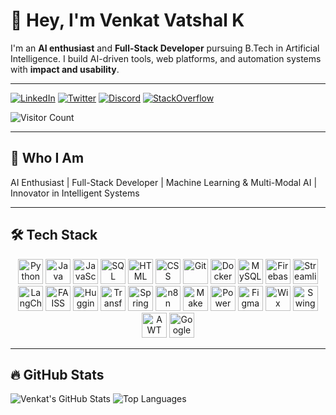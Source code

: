 # 👋 Hey, I'm Venkat Vatshal K

I'm an **AI enthusiast** and **Full-Stack Developer** pursuing B.Tech in Artificial Intelligence. I build AI-driven tools, web platforms, and automation systems with **impact and usability**.

---


[![LinkedIn](https://img.shields.io/badge/LinkedIn-0077B5?style=for-the-badge&logo=linkedin&logoColor=white)](https://linkedin.com/in/venkat-vatshal-9129b1212)
[![Twitter](https://img.shields.io/badge/Twitter-1DA1F2?style=for-the-badge&logo=twitter&logoColor=white)](https://twitter.com/Vatshal_Venkat)
[![Discord](https://img.shields.io/badge/Discord-7289DA?style=for-the-badge&logo=discord&logoColor=white)](https://discord.com/users/yourid)
[![StackOverflow](https://img.shields.io/badge/StackOverflow-FE7A16?style=for-the-badge&logo=stackoverflow&logoColor=white)](https://stackoverflow.com/users/yourid)

![Visitor Count](https://profile-counter.glitch.me/Vatshal-Venkat/count.svg)

---

## 🌟 Who I Am

AI Enthusiast |  Full-Stack Developer |  Machine Learning & Multi-Modal AI |  Innovator in Intelligent Systems

---

## 🛠️ Tech Stack

<p align="center">
  <!-- Core Languages -->
  <img src="https://img.shields.io/badge/Python-3776AB?style=for-the-badge&logo=python&logoColor=white" height="40" alt="Python"/>
  <img src="https://img.shields.io/badge/Java-ED8B00?style=for-the-badge&logo=java&logoColor=white" height="40" alt="Java"/>
  <img src="https://img.shields.io/badge/JavaScript-F7DF1E?style=for-the-badge&logo=javascript&logoColor=black" height="40" alt="JavaScript"/>
  <img src="https://img.shields.io/badge/SQL-336791?style=for-the-badge&logo=postgresql&logoColor=white" height="40" alt="SQL"/>
  <img src="https://img.shields.io/badge/HTML-E34F26?style=for-the-badge&logo=html5&logoColor=white" height="40" alt="HTML"/>
  <img src="https://img.shields.io/badge/CSS-1572B6?style=for-the-badge&logo=css3&logoColor=white" height="40" alt="CSS"/>

  
  <img src="https://img.shields.io/badge/Git-F05032?style=for-the-badge&logo=git&logoColor=white" height="40" alt="Git"/>
  <img src="https://img.shields.io/badge/Docker-2496ED?style=for-the-badge&logo=docker&logoColor=white" height="40" alt="Docker"/>
  <img src="https://img.shields.io/badge/MySQL-4479A1?style=for-the-badge&logo=mysql&logoColor=white" height="40" alt="MySQL"/>
  <img src="https://img.shields.io/badge/Firebase-FFCA28?style=for-the-badge&logo=firebase&logoColor=black" height="40" alt="Firebase"/>
  <img src="https://img.shields.io/badge/Streamlit-FF4B4B?style=for-the-badge&logo=streamlit&logoColor=white" height="40" alt="Streamlit"/>
  <img src="https://img.shields.io/badge/LangChain-1A1A1A?style=for-the-badge&logo=langchain&logoColor=white" height="40" alt="LangChain"/>

  <!-- AI & ML -->
  <img src="https://img.shields.io/badge/FAISS-9C27B0?style=for-the-badge&logo=faiss&logoColor=white" height="40" alt="FAISS"/>
  <img src="https://img.shields.io/badge/HuggingFace-FFD700?style=for-the-badge&logo=huggingface&logoColor=black" height="40" alt="HuggingFace"/>
  <img src="https://img.shields.io/badge/Transformers-D206C2?style=for-the-badge&logo=transformers&logoColor=white" height="40" alt="Transformers"/>

  <!-- Backend & Automation -->
  <img src="https://img.shields.io/badge/SpringBoot-6DB33F?style=for-the-badge&logo=springboot&logoColor=white" height="40" alt="Spring Boot"/>
  <img src="https://img.shields.io/badge/n8n-C0362C?style=for-the-badge&logo=n8n&logoColor=white" height="40" alt="n8n"/>
  <img src="https://img.shields.io/badge/Make-FF6F61?style=for-the-badge&logo=make&logoColor=white" height="40" alt="Make"/>

  <!-- Data & Design -->
  <img src="https://img.shields.io/badge/PowerBI-F2C811?style=for-the-badge&logo=powerbi&logoColor=black" height="40" alt="Power BI"/>
  <img src="https://img.shields.io/badge/Figma-F24E1E?style=for-the-badge&logo=figma&logoColor=white" height="40" alt="Figma"/>
  <img src="https://img.shields.io/badge/Wix_Studio-00ADEF?style=for-the-badge&logo=wix&logoColor=white" height="40" alt="Wix Studio"/>

  <!-- Java GUI (Legacy but clean) -->
  <img src="https://img.shields.io/badge/Swing-1E88E5?style=for-the-badge&logo=java&logoColor=white" height="40" alt="Swing"/>
  <img src="https://img.shields.io/badge/AWT-43A047?style=for-the-badge&logo=java&logoColor=white" height="40" alt="AWT"/>

  <!-- Cloud -->
  <img src="https://img.shields.io/badge/Google_Cloud-4285F4?style=for-the-badge&logo=googlecloud&logoColor=white" height="40" alt="Google Cloud"/>
</p>

---

## 🔥 GitHub Stats

![Venkat's GitHub Stats](https://github-readme-stats.vercel.app/api?username=Vatshal-Venkat&show_icons=true&count_private=true&hide_title=true&theme=radical)
![Top Languages](https://github-readme-stats.vercel.app/api/top-langs/?username=Vatshal-Venkat&layout=compact&hide=html,css&theme=radical)
